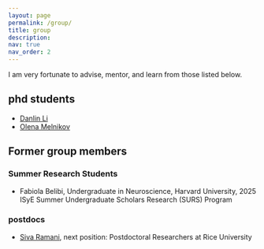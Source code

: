 ```yaml
---
layout: page
permalink: /group/
title: group
description: 
nav: true
nav_order: 2
---
```


I am very fortunate to advise, mentor, and learn from those listed below.

## phd students

  - [Danlin Li](https://www.isye.gatech.edu/users/danlin-li)
  - [Olena Melnikov](https://www.isye.gatech.edu/users/olena-melnikov)

## Former group members 

### Summer Research Students

 - Fabiola Belibi, Undergraduate in Neuroscience, Harvard University, 2025 ISyE Summer Undergraduate Scholars Research (SURS) Program

### postdocs

  - [Siva Ramani](https://cmor.rice.edu/people/visiting-postdoctoral-researchers), next position: Postdoctoral Researchers at Rice University
